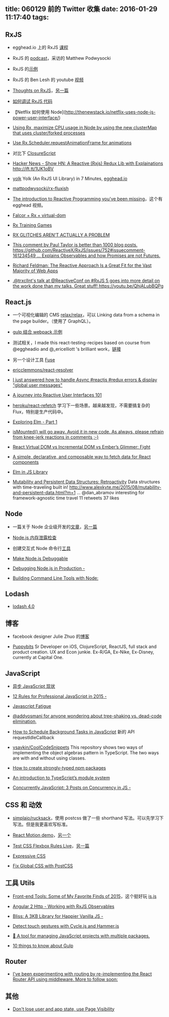 title: 060129 前的 Twitter 收集
date: 2016-01-29 11:17:40
tags:
---

## RxJS

- egghead.io 上的 RxJS [课程](https://egghead.io/lessons/rxjs-reacting-to-multiple-inputs-using-rxjs-s-combinelatest?utm_content=bufferc97fc&utm_medium=social&utm_source=twitter.com&utm_campaign=buffer)

- RxJS 的 [podcast](https://overcast.fm/+BPab3rsQQ)，采访的 Matthew Podwysocki 

- RxJS 的[示例](https://github.com/annatomka/rxjs-examples#image-sampler-example)

- RxJS 的 Ben Lesh 的 youtube [视频](https://www.youtube.com/watch?feature=player_embedded&v=9on6u7pI3vY%C2%A0%E2%80%A6)

- [Thoughts on RxJS](https://medium.com/@BrianDiPalma/thoughts-on-rxjs-cf3562e20d74#.g9n42ub2k)，[另一篇](https://speakerdeck.com/staltz/the-whole-future-declared-in-a-var)

- [如何调试 RxJS 代码](http://staltz.com/how-to-debug-rxjs-code.html)

- 【Netflix 如何使用 Node](http://thenewstack.io/netflix-uses-node-js-power-user-interface/)

- [Using Rx, maximize CPU usage in Node by using the new clusterMap that uses cluster/forked processes](https://github.com/jadbox/rxjs-cluster)

- [Use Rx.Scheduler.requestAnimationFrame for animations ](https://jsfiddle.net/MichalZalecki/h2xfjgh6/)

- 对比下 [ClosureScript](https://medium.com/@puppybits/rxjs-is-great-so-why-have-i-moved-on-534c513e7af3?source=latest---)

- [Hacker News - Show HN: A Reactive (Rxjs) Redux Lib with Explainations http://ift.tt/1UK1oBV ](https://github.com/escherpad/luna#wanna-use-reactive-extention-rxjs-and-redux-in-your-project-but-dont-know-how)

- [yolk](https://github.com/garbles/yolk) Yolk (An RxJS UI Library) in 7 Minutes, [egghead.io](https://egghead.io/lessons/rxjs-yolk-an-rxjs-ui-library-in-7-minutes?utm_content=bufferc279c&utm_medium=social&utm_source=twitter.com&utm_campaign=buffer)

- [mattpodwysocki/rx-fluxish](https://github.com/mattpodwysocki/rx-fluxish)

- [The introduction to Reactive Programming you've been missing](https://gist.github.com/staltz/868e7e9bc2a7b8c1f754)，这个有 egghead 视频。

- [Falcor + Rx + virtual-dom](https://github.com/trxcllnt/reaxtor)

- [Rx Training Games](http://moumne.com/rx-training-games/#?title=meteorites)

- [RX GLITCHES AREN'T ACTUALLY A PROBLEM](http://staltz.com/rx-glitches-arent-actually-a-problem.html)

- [This comment by Paul Taylor is better than 1000 blog posts. https://github.com/ReactiveX/RxJS/issues/752#issuecomment-161234549 … Explains Observables and how Promises are not Futures.](https://github.com/ReactiveX/RxJS/issues/752#issuecomment-161234549)

- [Richard Feldman: The Reactive Approach Is a Great Fit for the Vast Majority of Web Apps](https://medium.com/@ReactiveConf/richard-feldman-the-reactive-approach-is-a-great-fit-for-the-vast-majority-of-web-apps-aac93e245fc9#.kj6uivwql)

- [.@trxcllnt's talk at @ReactiveConf on #RxJS 5 goes into more detail on the work done than my talks. Great stuff! https://youtu.be/QhjALubBQPg ](https://www.youtube.com/watch?v=QhjALubBQPg&feature=youtu.be)

## React.js

- 一个可视化编辑的 CMS [relax/relax](https://github.com/relax/relax)，可以 Linking data from a schema in the page builder。（使用了 GraphQL）。

- [gulp 结合 webpack 示例](https://github.com/jlongster/backend-with-webpack/blob/master/gulpfile.js#L75)

- 测试相关，I made this react-testing-recipes based on course from @eggheadio and @_ericelliott 's brilliant work，[链接](https://github.com/fraserxu/react-testing-recipes)

- 另一个设计工具 [Fuse](https://twitter.com/fusetools)

- [ericclemmons/react-resolver](https://github.com/ericclemmons/react-resolver)

- [I just answered how to handle Async #reactjs #redux errors & display "global user messages" ](http://stackoverflow.com/questions/34403269/what-is-the-best-way-deal-with-fetch-error-in-react-redux/34403521#34403521)

- [A journey into Reactive User Interfaces 101](https://medium.com/modern-user-interfaces/a-journey-into-reactive-user-interfaces-101-1daea5702486#.i5vr0ctwf)

- [heroku/react-refetch](https://github.com/heroku/react-refetch?utm_content=buffer8dfc2&utm_medium=twitter&utm_source=changelog&utm_campaign=buffer) 学习下一些场景。越来越发现，不需要搞复杂的 Flux，特别是生产代码中。

- [Exploring Elm - Part 1](http://www.christianalfoni.com/articles/2015_11_30_Exploring-Elm-part1)

- [isMounted() will go away. Avoid it in new code. As always, please refrain from knee-jerk reactions in comments ;-) ](https://github.com/facebook/react/issues/5465)

- [React Virtual DOM vs Incremental DOM vs Ember’s Glimmer: Fight](https://auth0.com/blog/2015/11/20/face-off-virtual-dom-vs-incremental-dom-vs-glimmer/)

- [A simple, declarative, and composable way to fetch data for React components](https://github.com/heroku/react-refetch)

- [Elm in JS Library](https://github.com/Gozala/reflex)

- [Mutability and Persistent Data Structures: Retroactivity](http://www.alexkyte.me/2015/08/mutability-and-persistent-data.html?m=1) Data structures with time-traveling built in! http://www.alexkyte.me/2015/08/mutability-and-persistent-data.html?m=1 …
@dan_abramov interesting for framework-agnostic time travel
11 retweets 37 likes


## Node

- 一篇关于 Node 企业级开发的[文章](https://medium.com/@nodesource/the-enterprise-node-community-987ab4221ef5#.db5l4k4ax)，[另一篇](http://thenewstack.io/tns-analysts-node-js-tooling-enterprise-please/)

- [Node.js 内存泄露检查](http://www.alexkras.com/simple-guide-to-finding-a-javascript-memory-leak-in-node-js/)

- 创建交互式 Node 命令行[工具](https://www.youtube.com/watch?v=QLat0Y3jqUA)

- [Make Node.js Debuggable](https://www.youtube.com/watch?v=gHrrgZmoY6E)

- [Debugging Node.js in Production - ](http://techblog.netflix.com/2015/12/debugging-nodejs-in-production.html)

- [Building Command Line Tools with Node: ](https://developer.atlassian.com/blog/2015/11/scripting-with-node/)

## Lodash 

- [lodash 4.0](https://github.com/lodash/lodash/releases/tag/4.0.0)

## 博客

- facebook designer Julie Zhuo 的[博客](https://medium.com/the-year-of-the-looking-glass/write-in-2016-938f569b535e#.1oqvdlgwj)

- [Puppybits](https://medium.com/@puppybits) Sr Developer on iOS, ClojureScript, ReactJS, full stack and product creation. UX and Econ junkie. Ex-R/GA, Ex-Nike, Ex-Disney, currently at Capital One.

## JavaScript

- [异步 JavaScript 现状](http://www.webdirections.org/blog/asynchronous-frontiers-in-javascript-domenic-denicola-code-2015/)

- [12 Rules for Professional JavaScript in 2015 - ](https://medium.com/@housecor/12-rules-for-professional-javascript-in-2015-f158e7d3f0fc#.j42o9wy8w)

- [Javascript Fatigue](https://medium.com/@ericclemmons/javascript-fatigue-48d4011b6fc4#.5mm1n1mwc)

- [@addyosmani for anyone wondering about tree-shaking vs. dead-code elimination,](https://medium.com/@Rich_Harris/tree-shaking-versus-dead-code-elimination-d3765df85c80#.qi3qkoaxc)

- [How to Schedule Background Tasks in JavaScript](http://www.sitepoint.com/how-to-schedule-background-tasks-in-javascript/) 新的 API requestIdleCallback

- [vsavkin/CoolCodeSnippets](https://github.com/vsavkin/CoolCodeSnippets) This repository shows two ways of implementing the object algebras pattern in TypeScript. The two ways are with and without using classes.

- [How to create strongly-typed npm packages](https://medium.com/@mweststrate/how-to-create-strongly-typed-npm-modules-1e1bda23a7f4#.rxgfq2d2t)

- [An introduction to TypeScript’s module system](https://blog.oio.de/2014/01/31/an-introduction-to-typescript-module-system/)

- [Concurrently JavaScript: 3 Posts on Concurrency in JS - ](http://blog.getify.com/concurrently-javascript-1/)

## CSS 和 动效

- [simplaio/rucksack](https://github.com/simplaio/rucksack)，使用 postcss 做了一些 shorthand 写法。可以先学习下写法。但是我更喜欢写标准。

- [React Motion demo](https://react.rocks/tag/react-motion)，[另一个](https://react.rocks/example/react-motion_Water_Ripples)

- [Test CSS Flexbox Rules Live](http://flexbox.help/)，[另一篇](http://flexboxfroggy.com/)

- [Expressive CSS](http://johnpolacek.github.io/expressive-css/)

- [Fix Global CSS with PostCSS](http://ai.github.io/postcss-isolation/)

## 工具 Utils

- [Front-end Tools: Some of My Favorite Finds of 2015](http://www.sitepoint.com/front-end-tools-favorite-finds-2015/)，这个挺好玩 [is.js](http://arasatasaygin.github.io/is.js/)

- [Angular 2 Http - Working with RxJS Observables](https://www.youtube.com/watch?v=BzmuEhBc3yk&feature=youtu.be)

- [Bliss: A 3KB Library for Happier Vanilla JS - ](http://lea.verou.me/2015/12/introducing-bliss-a-3kb-library-for-happier-vanilla-js/)

- [Detect touch gestures with Cycle.js and Hammer.js](https://cyclicmaterials.github.io/2015/11/26/release-cycle-hammer-driver-0.1.1.html)

- [:dragon: A tool for managing JavaScript projects with multiple packages.](https://github.com/kittens/lerna)

- [10 things to know about Gulp](http://engineroom.teamwork.com/10-things-to-know-about-gulp/)

## Router

- [I've been experimenting with routing by re-implementing the React Router API using middleware. More to follow soon: ](https://github.com/acdlite/router#proof-of-concept-react-router-like-api)

## 其他

- [Don't lose user and app state, use Page Visibility](https://www.igvita.com/2015/11/20/dont-lose-user-and-app-state-use-page-visibility/)


